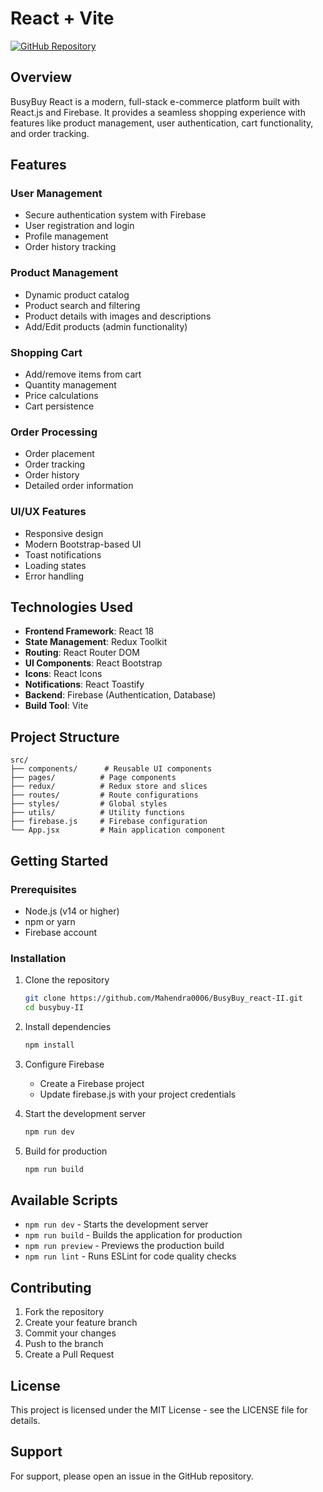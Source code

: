 # React + Vite

[![GitHub Repository](https://img.shields.io/badge/GitHub-Repository-blue?logo=github)](https://github.com/Mahendra0006/BusyBuy_react-II)

## Overview

BusyBuy React is a modern, full-stack e-commerce platform built with React.js and Firebase. It provides a seamless shopping experience with features like product management, user authentication, cart functionality, and order tracking.

## Features

### User Management
- Secure authentication system with Firebase
- User registration and login
- Profile management
- Order history tracking

### Product Management
- Dynamic product catalog
- Product search and filtering
- Product details with images and descriptions
- Add/Edit products (admin functionality)

### Shopping Cart
- Add/remove items from cart
- Quantity management
- Price calculations
- Cart persistence

### Order Processing
- Order placement
- Order tracking
- Order history
- Detailed order information

### UI/UX Features
- Responsive design
- Modern Bootstrap-based UI
- Toast notifications
- Loading states
- Error handling

## Technologies Used

- **Frontend Framework**: React 18
- **State Management**: Redux Toolkit
- **Routing**: React Router DOM
- **UI Components**: React Bootstrap
- **Icons**: React Icons
- **Notifications**: React Toastify
- **Backend**: Firebase (Authentication, Database)
- **Build Tool**: Vite

## Project Structure

```
src/
├── components/      # Reusable UI components
├── pages/          # Page components
├── redux/          # Redux store and slices
├── routes/         # Route configurations
├── styles/         # Global styles
├── utils/          # Utility functions
├── firebase.js     # Firebase configuration
└── App.jsx         # Main application component
```

## Getting Started

### Prerequisites

- Node.js (v14 or higher)
- npm or yarn
- Firebase account

### Installation

1. Clone the repository
   ```bash
   git clone https://github.com/Mahendra0006/BusyBuy_react-II.git
   cd busybuy-II
   ```

2. Install dependencies
   ```bash
   npm install
   ```

3. Configure Firebase
   - Create a Firebase project
   - Update firebase.js with your project credentials

4. Start the development server
   ```bash
   npm run dev
   ```

5. Build for production
   ```bash
   npm run build
   ```

## Available Scripts

- `npm run dev` - Starts the development server
- `npm run build` - Builds the application for production
- `npm run preview` - Previews the production build
- `npm run lint` - Runs ESLint for code quality checks

## Contributing

1. Fork the repository
2. Create your feature branch
3. Commit your changes
4. Push to the branch
5. Create a Pull Request

## License

This project is licensed under the MIT License - see the LICENSE file for details.

## Support

For support, please open an issue in the GitHub repository.
